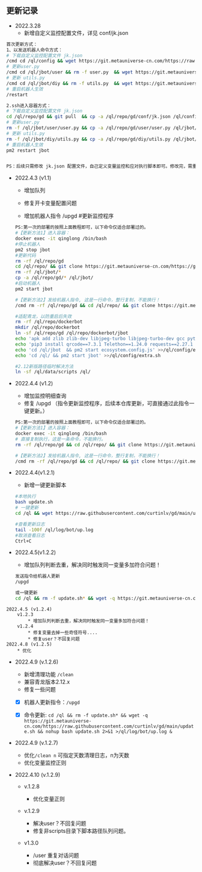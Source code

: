 ## 更新记录

- 2022.3.28
  - 新增自定义监控配置文件，详见 conf/jk.json

```bash
首次更新方式：
1、以发送机器人命令方式：
# 下载自定义监控配置文件 jk.json
/cmd cd /ql/config && wget https://git.metauniverse-cn.com/https://raw.githubusercontent.com/curtinlv/gd/main/conf/jk.json
# 更新user.py
/cmd cd /ql/jbot/user && rm -f user.py  && wget https://git.metauniverse-cn.com/https://raw.githubusercontent.com/curtinlv/gd/main/user/user.py
# 更新 utils.py
/cmd cd /ql/jbot/diy && rm -f utils.py  && wget https://git.metauniverse-cn.com/https://raw.githubusercontent.com/curtinlv/gd/main/diy/utils.py
# 重启机器人生效
/restart

2.ssh进入容器方式：
# 下载自定义监控配置文件 jk.json
cd /ql/repo/gd && git pull  && cp -a /ql/repo/gd/conf/jk.json /ql/config
# 更新user.py
rm -f /ql/jbot/user/user.py && cp -a /ql/repo/gd/user/user.py /ql/jbot/user/user.py
# 更新 utils.py
rm -f /ql/jbot/diy/utils.py && cp -a /ql/repo/gd/diy/utils.py /ql/jbot/diy/utils.py
# 重启机器人生效
pm2 restart jbot


PS：后续只需修改 jk.json 配置文件，自己定义变量监控和应对执行脚本即可。修改完，需重启机器人生效。


```

* 2022.4.3  (v1.1)

  - 增加队列

  - 修复开卡变量配置问题
  - 增加机器人指令 /upgd  #更新监控程序

  ```bash
  PS:第一次的部署的按照上面教程即可，以下命令仅适合部署过的。
  #【更新方法1】进入容器：
  docker exec -it qinglong /bin/bash
  #停止机器人
  pm2 stop jbot
  #更新代码
  rm -rf /ql/repo/gd
  cd /ql/repo/ && git clone https://git.metauniverse-cn.com/https://github.com/curtinlv/gd.git
  rm -rf /ql/jbot/*
  cp -a /ql/repo/gd/* /ql/jbot/
  #启动机器人
  pm2 start jbot

  #【更新方法2】发给机器人指令, 这是一行命令，整行复制，不能换行！
  /cmd rm -rf /ql/repo/gd && cd /ql/repo/ && git clone https://git.metauniverse-cn.com/https://github.com/curtinlv/gd.git && pm2 stop jbot ; rm -rf /ql/jbot/* && cp -a /ql/repo/gd/* /ql/jbot/ ; pm2 start jbot

  #适配青龙，以防重启后失效
  rm -rf /ql/repo/dockerbot
  mkdir /ql/repo/dockerbot
  ln -sf /ql/repo/gd /ql/repo/dockerbot/jbot
  echo 'apk add zlib zlib-dev libjpeg-turbo libjpeg-turbo-dev gcc python3-dev libffi-dev musl-dev linux-headers' >>/ql/config/extra.sh
  echo 'pip3 install qrcode==7.3.1 Telethon==1.24.0 requests==2.27.1 Pillow==9.0.0 python-socks==1.2.4 async_timeout==4.0.2 prettytable==3.0.0' >>/ql/config/extra.sh
  echo 'cd /ql/jbot  && pm2 start ecosystem.config.js' >>/ql/config/extra.sh
  echo 'cd /ql/ && pm2 start jbot' >>/ql/config/extra.sh

  #2.12新版路径临时解决方法
  ln -sf /ql/data/scripts /ql/

  ```

* 2022.4.4 (v1.2)

  * 增加监控明细查询
  * 修复 /upgd （指令更新监控程序，后续本仓库更新，可直接通过此指令一键更新。）

  ```bash
  PS:第一次的部署的按照上面教程即可，以下命令仅适合部署过的。
  #【更新方法1】进入容器：
  docker exec -it qinglong /bin/bash
  # 直接复制执行，这是一条命令，不能换行。
  rm -rf /ql/repo/gd && cd /ql/repo/ && git clone https://git.metauniverse-cn.com/https://github.com/curtinlv/gd.git && pm2 stop jbot ; rm -rf /ql/jbot/* && cp -a /ql/repo/gd/* /ql/jbot/ ; pm2 start jbot

  #【更新方法2】发给机器人指令, 这是一行命令，整行复制，不能换行！
  /cmd rm -rf /ql/repo/gd && cd /ql/repo/ && git clone https://git.metauniverse-cn.com/https://github.com/curtinlv/gd.git && pm2 stop jbot ; rm -rf /ql/jbot/* && cp -a /ql/repo/gd/* /ql/jbot/ ; pm2 start jbot

  ```

* 2022.4.4(v1.2.1)

  * 新增一键更新脚本

  ```bash
  #本地执行
  bash update.sh
  # 一键更新
  cd /ql && wget https://raw.githubusercontent.com/curtinlv/gd/main/update.sh && nohup bash update.sh 2>&1 >/ql/log/bot/up.log &

  #查看更新日志
  tail -100f /ql/log/bot/up.log
  #取消查看日志
  Ctrl+C
  ```

* 2022.4.5(v1.2.2)

  * 增加队列判断去重，解决同时触发同一变量多加符合问题！

  ```bash
  发送指令给机器人更新
  /upgd
  
  或一键更新
  cd /ql && rm -f update.sh* && wget -q https://git.metauniverse-cn.com/https://raw.githubusercontent.com/curtinlv/gd/main/update.sh && nohup bash update.sh 2>&1 >/ql/log/bot/up.log &
  ```

```
2022.4.5 (v1.2.4)
    v1.2.3
        * 增加队列判断去重，解决同时触发同一变量多加符合问题！
    v1.2.4 
        * 修复变量去掉一些奇怪符号....
        * 修复user？不回复问题
2022.4.8 (v1.2.5)
    * 优化

```

* 2022.4.9 (v.1.2.6)

  * 新增清理功能 `/clean`
  * 兼容青龙版本2.12.x
  * 修复一些问题

  - [x] 机器人更新指令：`/upgd`

  - [x] 命令更新: `cd /ql && rm -f update.sh* && wget -q https://git.metauniverse-cn.com/https://raw.githubusercontent.com/curtinlv/gd/main/update.sh && nohup bash update.sh 2>&1 >/ql/log/bot/up.log &`

* 2022.4.9 (v.1.2.7)

  * 优化`/clean n` 可指定天数清理日志，n为天数
  * 优化变量监控正则
  
* 2022.4.10 (v.1.2.9)

  * v.1.2.8
    * 优化变量正则

  * v.1.2.9
    * 解决user？不回复问题
    * 修复非scripts目录下脚本路径队列问题。
  * v1.3.0
    * /user 重复对话问题
    * 彻底解决user？不回复问题

